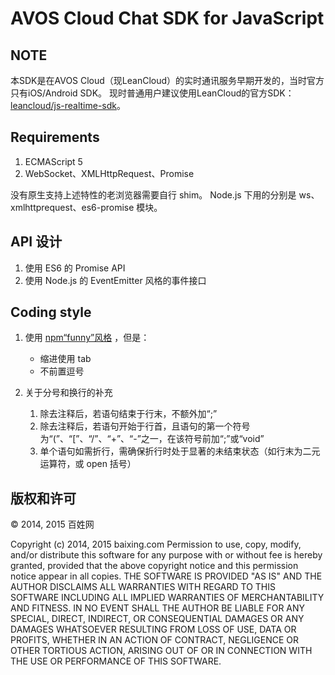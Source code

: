 # AVOS Cloud Chat SDK for JavaScript

## NOTE

本SDK是在AVOS Cloud（现LeanCloud）的实时通讯服务早期开发的，当时官方只有iOS/Android SDK。
现时普通用户建议使用LeanCloud的官方SDK：[leancloud/js-realtime-sdk](https://github.com/leancloud/js-realtime-sdk)。


## Requirements

1. ECMAScript 5
2. WebSocket、XMLHttpRequest、Promise

没有原生支持上述特性的老浏览器需要自行 shim。
Node.js 下用的分别是 ws、xmlhttprequest、es6-promise 模块。

## API 设计

1. 使用 ES6 的 Promise API
2. 使用 Node.js 的 EventEmitter 风格的事件接口

## Coding style

1. 使用 [npm“funny”风格](https://www.npmjs.org/doc/coding-style.html) ，但是：
	* 缩进使用 tab
	* 不前置逗号

1. 关于分号和换行的补充
	1. 除去注释后，若语句结束于行末，不额外加“;”
	1. 除去注释后，若语句开始于行首，且语句的第一个符号为“(”、“[”、“/”、“+”、“-”之一，在该符号前加“;”或“void”
	1. 单个语句如需折行，需确保折行时处于显著的未结束状态（如行末为二元运算符，或 open 括号）


## 版权和许可

&copy; 2014, 2015 百姓网

Copyright (c) 2014, 2015 baixing.com
Permission to use, copy, modify, and/or distribute this software for any purpose with or without fee is hereby granted, provided that the above copyright notice and this permission notice appear in all copies.
THE SOFTWARE IS PROVIDED "AS IS" AND THE AUTHOR DISCLAIMS ALL WARRANTIES WITH REGARD TO THIS SOFTWARE INCLUDING ALL IMPLIED WARRANTIES OF MERCHANTABILITY AND FITNESS. IN NO EVENT SHALL THE AUTHOR BE LIABLE FOR ANY SPECIAL, DIRECT, INDIRECT, OR CONSEQUENTIAL DAMAGES OR ANY DAMAGES WHATSOEVER RESULTING FROM LOSS OF USE, DATA OR PROFITS, WHETHER IN AN ACTION OF CONTRACT, NEGLIGENCE OR OTHER TORTIOUS ACTION, ARISING OUT OF OR IN CONNECTION WITH THE USE OR PERFORMANCE OF THIS SOFTWARE.
